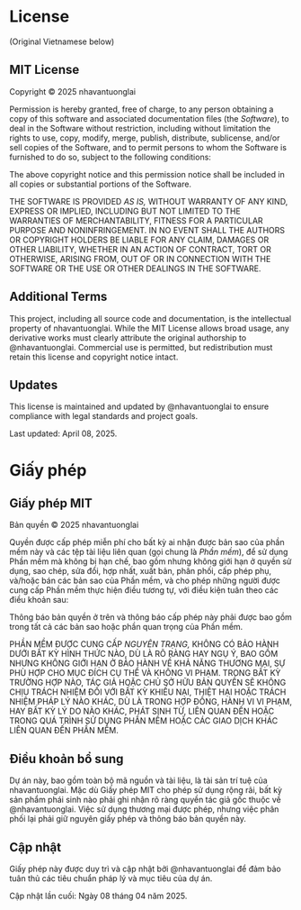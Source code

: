 # License

(Original Vietnamese below)

## MIT License

Copyright © 2025 nhavantuonglai

Permission is hereby granted, free of charge, to any person obtaining a copy of this software and associated documentation files (the _Software_), to deal in the Software without restriction, including without limitation the rights to use, copy, modify, merge, publish, distribute, sublicense, and/or sell copies of the Software, and to permit persons to whom the Software is furnished to do so, subject to the following conditions:

The above copyright notice and this permission notice shall be included in all copies or substantial portions of the Software.

THE SOFTWARE IS PROVIDED _AS IS,_ WITHOUT WARRANTY OF ANY KIND, EXPRESS OR IMPLIED, INCLUDING BUT NOT LIMITED TO THE WARRANTIES OF MERCHANTABILITY, FITNESS FOR A PARTICULAR PURPOSE AND NONINFRINGEMENT. IN NO EVENT SHALL THE AUTHORS OR COPYRIGHT HOLDERS BE LIABLE FOR ANY CLAIM, DAMAGES OR OTHER LIABILITY, WHETHER IN AN ACTION OF CONTRACT, TORT OR OTHERWISE, ARISING FROM, OUT OF OR IN CONNECTION WITH THE SOFTWARE OR THE USE OR OTHER DEALINGS IN THE SOFTWARE.

## Additional Terms

This project, including all source code and documentation, is the intellectual property of nhavantuonglai. While the MIT License allows broad usage, any derivative works must clearly attribute the original authorship to @nhavantuonglai. Commercial use is permitted, but redistribution must retain this license and copyright notice intact.

## Updates

This license is maintained and updated by @nhavantuonglai to ensure compliance with legal standards and project goals.

Last updated: April 08, 2025.

# Giấy phép

## Giấy phép MIT

Bản quyền © 2025 nhavantuonglai

Quyền được cấp phép miễn phí cho bất kỳ ai nhận được bản sao của phần mềm này và các tệp tài liệu liên quan (gọi chung là _Phần mềm_), để sử dụng Phần mềm mà không bị hạn chế, bao gồm nhưng không giới hạn ở quyền sử dụng, sao chép, sửa đổi, hợp nhất, xuất bản, phân phối, cấp phép phụ, và/hoặc bán các bản sao của Phần mềm, và cho phép những người được cung cấp Phần mềm thực hiện điều tương tự, với điều kiện tuân theo các điều khoản sau:

Thông báo bản quyền ở trên và thông báo cấp phép này phải được bao gồm trong tất cả các bản sao hoặc phần quan trọng của Phần mềm.

PHẦN MỀM ĐƯỢC CUNG CẤP _NGUYÊN TRẠNG,_ KHÔNG CÓ BẢO HÀNH DƯỚI BẤT KỲ HÌNH THỨC NÀO, DÙ LÀ RÕ RÀNG HAY NGỤ Ý, BAO GỒM NHƯNG KHÔNG GIỚI HẠN Ở BẢO HÀNH VỀ KHẢ NĂNG THƯƠNG MẠI, SỰ PHÙ HỢP CHO MỤC ĐÍCH CỤ THỂ VÀ KHÔNG VI PHẠM. TRONG BẤT KỲ TRƯỜNG HỢP NÀO, TÁC GIẢ HOẶC CHỦ SỞ HỮU BẢN QUYỀN SẼ KHÔNG CHỊU TRÁCH NHIỆM ĐỐI VỚI BẤT KỲ KHIẾU NẠI, THIỆT HẠI HOẶC TRÁCH NHIỆM PHÁP LÝ NÀO KHÁC, DÙ LÀ TRONG HỢP ĐỒNG, HÀNH VI VI PHẠM, HAY BẤT KỲ LÝ DO NÀO KHÁC, PHÁT SINH TỪ, LIÊN QUAN ĐẾN HOẶC TRONG QUÁ TRÌNH SỬ DỤNG PHẦN MỀM HOẶC CÁC GIAO DỊCH KHÁC LIÊN QUAN ĐẾN PHẦN MỀM.

## Điều khoản bổ sung

Dự án này, bao gồm toàn bộ mã nguồn và tài liệu, là tài sản trí tuệ của nhavantuonglai. Mặc dù Giấy phép MIT cho phép sử dụng rộng rãi, bất kỳ sản phẩm phái sinh nào phải ghi nhận rõ ràng quyền tác giả gốc thuộc về @nhavantuonglai. Việc sử dụng thương mại được phép, nhưng việc phân phối lại phải giữ nguyên giấy phép và thông báo bản quyền này.

## Cập nhật

Giấy phép này được duy trì và cập nhật bởi @nhavantuonglai để đảm bảo tuân thủ các tiêu chuẩn pháp lý và mục tiêu của dự án.

Cập nhật lần cuối: Ngày 08 tháng 04 năm 2025.